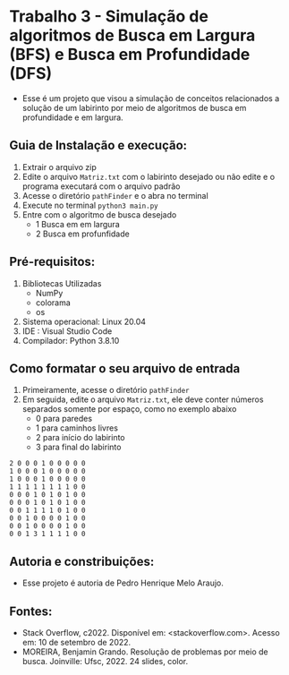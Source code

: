 # Trabalho 3 - Simulação de algoritmos de Busca em Largura (BFS) e Busca em Profundidade (DFS)
- Esse é um projeto que visou a simulação de conceitos relacionados a solução de um labirinto por meio de algoritmos de busca em profundidade e em largura.

## Guia de Instalação e execução:
1. Extrair o arquivo zip
2. Edite o arquivo ```Matriz.txt``` com o labirinto desejado ou não edite e o programa executará com o arquivo padrão 
3. Acesse o diretório ```pathFinder``` e o abra no terminal 
4. Execute no terminal ```python3 main.py```
5. Entre com o algoritmo de busca desejado 
 	- 1 Busca em em largura
 	- 2 Busca em profunfidade 

## Pré-requisitos: 
1. Bibliotecas Utilizadas
	- NumPy
	- colorama
	- os
2. Sistema operacional: Linux 20.04
3. IDE : Visual Studio Code
4. Compilador: Python 3.8.10

## Como formatar o seu arquivo de entrada
1. Primeiramente, acesse o diretório ```pathFinder```
3. Em seguida, edite o arquivo ```Matriz.txt```, ele deve conter números separados somente por espaço, como no exemplo abaixo
	- 0 para paredes
	- 1 para caminhos livres
	- 2 para início do labirinto
	- 3 para final do labirinto 

```
2 0 0 0 1 0 0 0 0 0
1 0 0 0 1 0 0 0 0 0
1 0 0 0 1 0 0 0 0 0
1 1 1 1 1 1 1 1 0 0
0 0 0 1 0 1 0 1 0 0
0 0 0 1 0 1 0 1 0 0
0 0 1 1 1 1 0 1 0 0
0 0 1 0 0 0 0 1 0 0
0 0 1 0 0 0 0 1 0 0
0 0 1 3 1 1 1 1 0 0
```
	
## Autoria e constribuições:
- Esse projeto é autoria de Pedro Henrique Melo Araujo.
	
## Fontes:
- Stack Overflow, c2022. Disponível em: <stackoverflow.com>. Acesso em: 10 de setembro de 2022.
- MOREIRA, Benjamin Grando. Resolução de problemas por meio de busca. Joinville: Ufsc, 2022. 24 slides, color.

